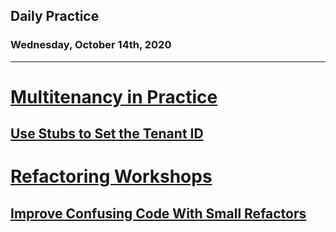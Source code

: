 ## Daily Practice
### Wednesday, October 14th, 2020
---


# [Multitenancy in Practice](https://laracasts.com/series/multitenancy-in-practice)


## [Use Stubs to Set the Tenant ID](https://laracasts.com/series/multitenancy-in-practice/episodes/3)



# [Refactoring Workshops](https://laracasts.com/series/refactoring-workshops)


## [Improve Confusing Code With Small Refactors](https://laracasts.com/series/refactoring-workshops/episodes/1)

